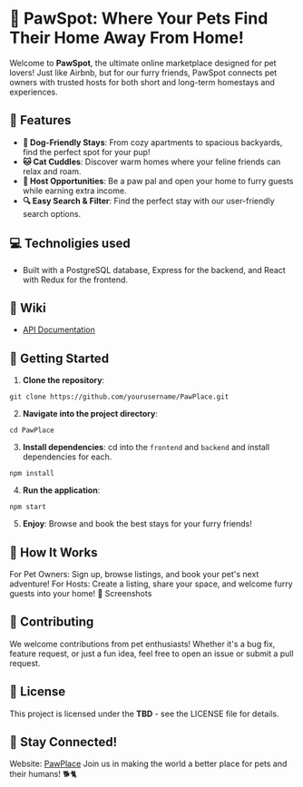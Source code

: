 # 🐾 PawSpot: Where Your Pets Find Their Home Away From Home!

Welcome to **PawSpot**, the ultimate online marketplace designed for pet lovers! Just like Airbnb, but for our furry friends, PawSpot connects pet owners with trusted hosts for both short and long-term homestays and experiences.

## 🎉 Features

- **🐶 Dog-Friendly Stays**: From cozy apartments to spacious backyards, find the perfect spot for your pup!
- **🐱 Cat Cuddles**: Discover warm homes where your feline friends can relax and roam.
- **💼 Host Opportunities**: Be a paw pal and open your home to furry guests while earning extra income.
- **🔍 Easy Search & Filter**: Find the perfect stay with our user-friendly search options.

## 💻 Technoligies used
- Built with a PostgreSQL database, Express for the backend, and React with Redux for the frontend. 

## 📘 Wiki

- [API Documentation](https://github.com/lainey1/PawSpot/wiki/API-Documentation)

## 🚀 Getting Started

1. **Clone the repository**:

```
git clone https://github.com/yourusername/PawPlace.git
```

2. **Navigate into the project directory**:

```
cd PawPlace
```

3. **Install dependencies**:
   cd into the `frontend` and `backend` and install dependencies for each.

```
npm install
```

4. **Run the application**:

```
npm start
```

5. **Enjoy**: Browse and book the best stays for your furry friends!

## 🐾 How It Works

For Pet Owners: Sign up, browse listings, and book your pet's next adventure!
For Hosts: Create a listing, share your space, and welcome furry guests into your home!
📸 Screenshots

## 🤝 Contributing

We welcome contributions from pet enthusiasts! Whether it's a bug fix, feature request, or just a fun idea, feel free to open an issue or submit a pull request.

## 📄 License

This project is licensed under the **TBD** - see the LICENSE file for details.

## 🌟 Stay Connected!

Website: [PawPlace](https://pawspot.onrender.com)
Join us in making the world a better place for pets and their humans! 🐕🐈
